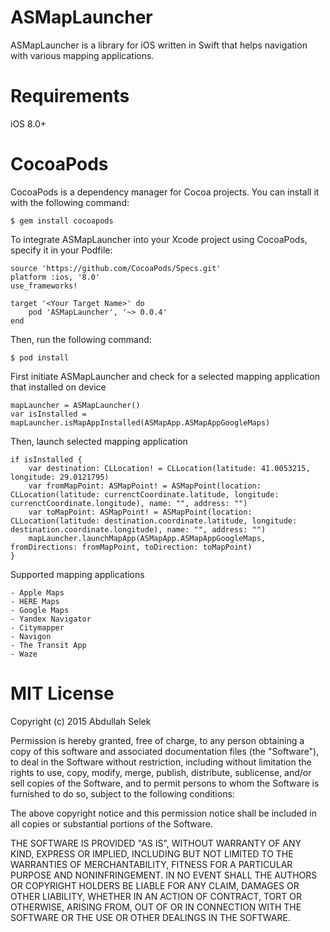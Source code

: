 # ASMapLauncher
ASMapLauncher is a library for iOS written in Swift that helps navigation with various mapping applications.

# Requirements
iOS 8.0+

# CocoaPods

CocoaPods is a dependency manager for Cocoa projects. You can install it with the following command:
	
	$ gem install cocoapods

To integrate ASMapLauncher into your Xcode project using CocoaPods, specify it in your Podfile:

	source 'https://github.com/CocoaPods/Specs.git'
	platform :ios, '8.0'
	use_frameworks!

	target '<Your Target Name>' do
    	pod 'ASMapLauncher', '~> 0.0.4'
	end

Then, run the following command:

	$ pod install

First initiate ASMapLauncher and check for a selected mapping application that installed on device

	mapLauncher = ASMapLauncher()
	var isInstalled = mapLauncher.isMapAppInstalled(ASMapApp.ASMapAppGoogleMaps)
	
Then, launch selected mapping application

	if isInstalled {
		var destination: CLLocation! = CLLocation(latitude: 41.0053215, longitude: 29.0121795)
    	var fromMapPoint: ASMapPoint! = ASMapPoint(location: CLLocation(latitude: currenctCoordinate.latitude, longitude: currenctCoordinate.longitude), name: "", address: "")
        var toMapPoint: ASMapPoint! = ASMapPoint(location: CLLocation(latitude: destination.coordinate.latitude, longitude: destination.coordinate.longitude), name: "", address: "")
        mapLauncher.launchMapApp(ASMapApp.ASMapAppGoogleMaps, fromDirections: fromMapPoint, toDirection: toMapPoint)
    }

Supported mapping applications

	- Apple Maps
	- HERE Maps
	- Google Maps
	- Yandex Navigator
	- Citymapper
	- Navigon
	- The Transit App
	- Waze
	
# MIT License

Copyright (c) 2015 Abdullah Selek

Permission is hereby granted, free of charge, to any person obtaining a copy
of this software and associated documentation files (the "Software"), to deal
in the Software without restriction, including without limitation the rights
to use, copy, modify, merge, publish, distribute, sublicense, and/or sell
copies of the Software, and to permit persons to whom the Software is
furnished to do so, subject to the following conditions:

The above copyright notice and this permission notice shall be included in all
copies or substantial portions of the Software.

THE SOFTWARE IS PROVIDED "AS IS", WITHOUT WARRANTY OF ANY KIND, EXPRESS OR
IMPLIED, INCLUDING BUT NOT LIMITED TO THE WARRANTIES OF MERCHANTABILITY,
FITNESS FOR A PARTICULAR PURPOSE AND NONINFRINGEMENT. IN NO EVENT SHALL THE
AUTHORS OR COPYRIGHT HOLDERS BE LIABLE FOR ANY CLAIM, DAMAGES OR OTHER
LIABILITY, WHETHER IN AN ACTION OF CONTRACT, TORT OR OTHERWISE, ARISING FROM,
OUT OF OR IN CONNECTION WITH THE SOFTWARE OR THE USE OR OTHER DEALINGS IN THE
SOFTWARE.
